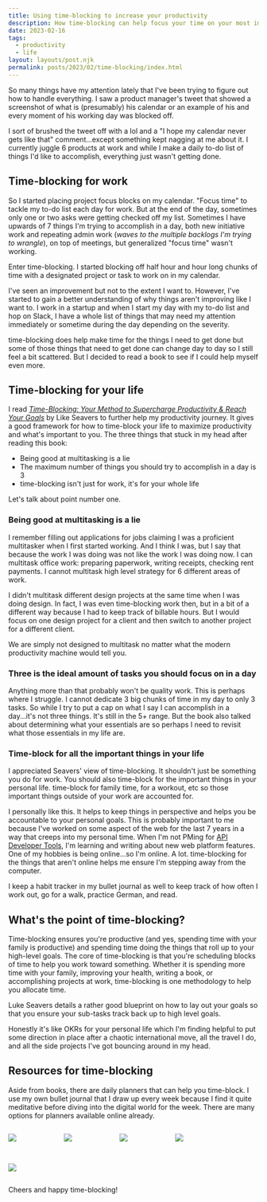 ```yaml
---
title: Using time-blocking to increase your productivity 
description: How time-blocking can help focus your time on your most important goals 
date: 2023-02-16
tags:
  - productivity
  - life
layout: layouts/post.njk
permalink: posts/2023/02/time-blocking/index.html
---
```


So many things have my attention lately that I've been trying to figure out how to handle everything. I saw a product manager's tweet that showed a screenshot of what is (presumably) his calendar or an example of his and every moment of his working day was blocked off. 

I sort of brushed the tweet off with a lol and a "I hope my calendar never gets like that" comment...except something kept nagging at me about it. I currently juggle 6 products at work and while I make a daily to-do list of things I'd like to accomplish, everything just wasn't getting done. 

## Time-blocking for work 

So I started placing project focus blocks on my calendar. "Focus time" to tackle my to-do list each day for work. But at the end of the day, sometimes only one or two asks were getting checked off my list. Sometimes I have upwards of 7 things I'm trying to accomplish in a day, both new initiative work and repeating admin work (_waves to the multiple backlogs I'm trying to wrangle_), on top of meetings, but generalized "focus time" wasn't working. 

Enter time-blocking. I started blocking off half hour and hour long chunks of time with a designated project or task to work on in my calendar. 

I've seen an improvement but not to the extent I want to. However, I've started to gain a better understanding of why things aren't improving like I want to. I work in a startup and when I start my day with my to-do list and hop on Slack, I have a whole list of things that may need my attention immediately or sometime during the day depending on the severity.

time-blocking does help make time for the things I need to get done but some of those things that need to get done can change day to day so I still feel a bit scattered. But I decided to read a book to see if I could help myself even more.

## Time-blocking for your life 

I read [_Time-Blocking: Your Method to Supercharge Productivity & Reach Your Goals_](https://amzn.to/3IuFzI1) by Like Seavers to further help my productivity journey. It gives a good framework for how to time-block your life to maximize productivity and what's important to you. The three things that stuck in my head after reading this book: 

- Being good at multitasking is a lie
- The maximum number of things you should try to accomplish in a day is 3 
- time-blocking isn't just for work, it's for your whole life 

Let's talk about point number one. 

### Being good at multitasking is a lie 

I remember filling out applications for jobs claiming I was a proficient multitasker when I first started working. And I think I was, but I say that because the work I was doing was not like the work I was doing now. I can multitask office work: preparing paperwork, writing receipts, checking rent payments. I cannot multitask high level strategy for 6 different areas of work. 

I didn't multitask different design projects at the same time when I was doing design. In fact, I was even time-blocking work then, but in a bit of a different way because I had to keep track of billable hours. But I would focus on one design project for a client and then switch to another project for a different client. 

We are simply not designed to multitask no matter what the modern productivity machine would tell you. 

### Three is the ideal amount of tasks you should focus on in a day 

Anything more than that probably won't be quality work. This is perhaps where I struggle. I cannot dedicate 3 big chunks of time in my day to only 3 tasks. So while I try to put a cap on what I say I can accomplish in a day...it's not three things. It's still in the 5+ range. But the book also talked about determining what your essentials are so perhaps I need to revisit what those essentials in my life are. 


### Time-block for all the important things in your life

I appreciated Seavers' view of time-blocking. It shouldn't just be something you do for work. You should also time-block for the important things in your personal life. time-block for family time, for a workout, etc so those important things outside of your work are accounted for. 

I personally like this. It helps to keep things in perspective and helps you be accountable to your personal goals. This is probably important to me because I've worked on some aspect of the web for the last 7 years in a way that creeps into my personal time. When I'm not PMing for [API Developer Tools](https://rapidapi.com/products/rapidapi-platform/), I'm learning and writing about new web platform features. One of my hobbies is being online...so I'm online. A lot. time-blocking for the things that aren't online helps me ensure I'm stepping away from the computer. 

I keep a habit tracker in my bullet journal as well to keep track of how often I work out, go for a walk, practice German, and read. 

## What's the point of time-blocking?

Time-blocking ensures you're productive (and yes, spending time with your family is productive) and spending time doing the things that roll up to your high-level goals. The core of time-blocking is that you're scheduling blocks of time to help you work toward something. Whether it is spending more time with your family, improving your health, writing a book, or accomplishing projects at work, time-blocking is one methodology to help you allocate time. 

Luke Seavers details a rather good blueprint on how to lay out your goals so that you ensure your sub-tasks track back up to high level goals. 

Honestly it's like OKRs for your personal life which I'm finding helpful to put some direction in place after a chaotic international move, all the travel I do, and all the side projects I've got bouncing around in my head.



## Resources for time-blocking

Aside from books, there are daily planners that can help you time-block. I use my own bullet journal that I draw up every week because I find it quite meditative before diving into the digital world for the week. There are many options for planners available online already. 


<div class="promo-box" style="display: grid; grid-template-columns: repeat(auto-fill, 6rem); grid-gap:1rem;">

<a href="https://www.amazon.com/Time-Blocking-Method-Supercharge-Productivity-Reach/dp/B08RZ4Y78J?pd_rd_w=ESE4V&content-id=amzn1.sym.7f0cf323-50c6-49e3-b3f9-63546bb79c92&pf_rd_p=7f0cf323-50c6-49e3-b3f9-63546bb79c92&pf_rd_r=9ZMJBH82N5YBD5HK4GAH&pd_rd_wg=DeGrT&pd_rd_r=49c371c2-720c-472c-9285-62f13bb30a33&pd_rd_i=B08RZ4Y78J&psc=1&linkCode=li3&tag=stephaniestim-20&linkId=4b3a961e67b3e801f5ca724fbb70d94a&language=en_US&ref_=as_li_ss_il" target="_blank"><img border="0" src="//ws-na.amazon-adsystem.com/widgets/q?_encoding=UTF8&ASIN=B08RZ4Y78J&Format=_SL250_&ID=AsinImage&MarketPlace=US&ServiceVersion=20070822&WS=1&tag=stephaniestim-20&language=en_US" ></a><img src="https://ir-na.amazon-adsystem.com/e/ir?t=stephaniestim-20&language=en_US&l=li3&o=1&a=B08RZ4Y78J" width="1" height="1" border="0" alt="" style="border:none !important; margin:0px !important;" />

<a href="https://www.amazon.com/Time-Blocking-Day-Planner-Luke-Seavers/dp/B08S4TJZH6?&linkCode=li2&tag=stephaniestim-20&linkId=49c59ec0838d4b0064008481754c0645&language=en_US&ref_=as_li_ss_il" target="_blank"><img border="0" src="//ws-na.amazon-adsystem.com/widgets/q?_encoding=UTF8&ASIN=B08S4TJZH6&Format=_SL160_&ID=AsinImage&MarketPlace=US&ServiceVersion=20070822&WS=1&tag=stephaniestim-20&language=en_US" ></a><img src="https://ir-na.amazon-adsystem.com/e/ir?t=stephaniestim-20&language=en_US&l=li2&o=1&a=B08S4TJZH6" width="1" height="1" border="0" alt="" style="border:none !important; margin:0px !important;" />

<a href="https://www.amazon.com/dp/1520902271?psc=1&pd_rd_i=1520902271&pd_rd_w=OI1kF&content-id=amzn1.sym.88097cb9-5064-44ef-891b-abfacbc1c44b&pf_rd_p=88097cb9-5064-44ef-891b-abfacbc1c44b&pf_rd_r=9ZMJBH82N5YBD5HK4GAH&pd_rd_wg=DeGrT&pd_rd_r=49c371c2-720c-472c-9285-62f13bb30a33&s=books&sp_csd=d2lkZ2V0TmFtZT1zcF9kZXRhaWw&spLa=ZW5jcnlwdGVkUXVhbGlmaWVyPUEzVVc2Sjg5TTZKVlU2JmVuY3J5cHRlZElkPUEwODc5NjQwOEE4Mk5URUJZWVlSJmVuY3J5cHRlZEFkSWQ9QTA1ODIzNjZITUVBVUZYWTJMUDUmd2lkZ2V0TmFtZT1zcF9kZXRhaWwmYWN0aW9uPWNsaWNrUmVkaXJlY3QmZG9Ob3RMb2dDbGljaz10cnVl&linkCode=li2&tag=stephaniestim-20&linkId=a1be8971ffc85e35f620e73d5e539d2f&language=en_US&ref_=as_li_ss_il" target="_blank"><img border="0" src="//ws-na.amazon-adsystem.com/widgets/q?_encoding=UTF8&ASIN=1520902271&Format=_SL160_&ID=AsinImage&MarketPlace=US&ServiceVersion=20070822&WS=1&tag=stephaniestim-20&language=en_US" ></a><img src="https://ir-na.amazon-adsystem.com/e/ir?t=stephaniestim-20&language=en_US&l=li2&o=1&a=1520902271" width="1" height="1" border="0" alt="" style="border:none !important; margin:0px !important;" />

<a href="https://www.amazon.com/Time-Block-Planner-Daily-Method-Distracted/dp/0593192052?crid=MNXB7GZT9MN1&keywords=time+blocking&qid=1676584393&sprefix=time+blocking%2Caps%2C133&sr=8-7&linkCode=li2&tag=stephaniestim-20&linkId=4bcd23ab60dceea3149a9608067b1f7d&language=en_US&ref_=as_li_ss_il" target="_blank"><img border="0" src="//ws-na.amazon-adsystem.com/widgets/q?_encoding=UTF8&ASIN=0593192052&Format=_SL160_&ID=AsinImage&MarketPlace=US&ServiceVersion=20070822&WS=1&tag=stephaniestim-20&language=en_US" ></a><img src="https://ir-na.amazon-adsystem.com/e/ir?t=stephaniestim-20&language=en_US&l=li2&o=1&a=0593192052" width="1" height="1" border="0" alt="" style="border:none !important; margin:0px !important;" />

<a href="https://www.amazon.com/Two-Tumbleweeds-Organizer-Academic-Notebooks/dp/B0812QD3PM?crid=MNXB7GZT9MN1&keywords=time+blocking&qid=1676584393&sprefix=time+blocking%2Caps%2C133&sr=8-38&linkCode=li2&tag=stephaniestim-20&linkId=117b68b052678726dcb447b11f4e0a87&language=en_US&ref_=as_li_ss_il" target="_blank"><img border="0" src="//ws-na.amazon-adsystem.com/widgets/q?_encoding=UTF8&ASIN=B0812QD3PM&Format=_SL160_&ID=AsinImage&MarketPlace=US&ServiceVersion=20070822&WS=1&tag=stephaniestim-20&language=en_US" ></a><img src="https://ir-na.amazon-adsystem.com/e/ir?t=stephaniestim-20&language=en_US&l=li2&o=1&a=B0812QD3PM" width="1" height="1" border="0" alt="" style="border:none !important; margin:0px !important;" />

</div>

Cheers and happy time-blocking! 